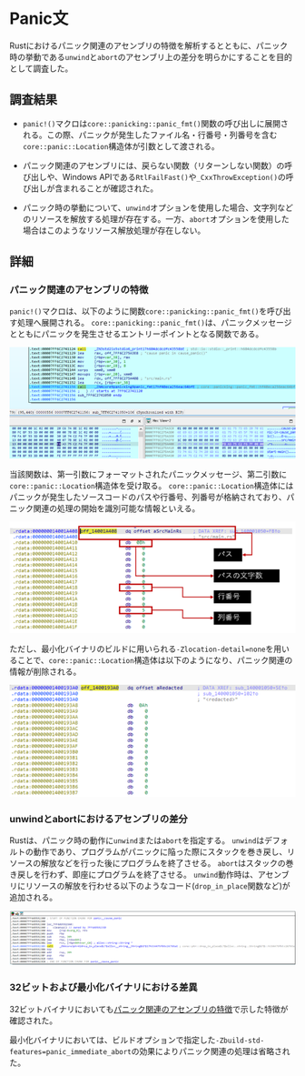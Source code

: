 # Panic文

Rustにおけるパニック関連のアセンブリの特徴を解析するとともに、パニック時の挙動である`unwind`と`abort`のアセンブリ上の差分を明らかにすることを目的として調査した。

## 調査結果

* `panic!()`マクロは`core::panicking::panic_fmt()`関数の呼び出しに展開される。この際、パニックが発生したファイル名・行番号・列番号を含む`core::panic::Location`構造体が引数として渡される。

* パニック関連のアセンブリには、戻らない関数（リターンしない関数）の呼び出しや、Windows APIである`RtlFailFast()`や`_CxxThrowException()`の呼び出しが含まれることが確認された。

* パニック時の挙動について、`unwind`オプションを使用した場合、文字列などのリソースを解放する処理が存在する。一方、`abort`オプションを使用した場合はこのようなリソース解放処理が存在しない。

## 詳細

### パニック関連のアセンブリの特徴

`panic!()`マクロは、以下のように関数`core::panicking::panic_fmt()`を呼び出す処理へ展開される。
`core::panicking::panic_fmt()`は、パニックメッセージとともにパニックを発生させるエントリーポイントとなる関数である。

![panic](images/12-1.png)

当該関数は、第一引数にフォーマットされたパニックメッセージ、第二引数に`core::panic::Location`構造体を受け取る。
`core::panic::Location`構造体にはパニックが発生したソースコードのパスや行番号、列番号が格納されており、パニック関連の処理の開始を識別可能な情報といえる。

![panic](images/12-2.png)

ただし、最小化バイナリのビルドに用いられる`-Zlocation-detail=none`を用いることで、`core::panic::Location`構造体は以下のようになり、パニック関連の情報が削除される。

![panic](images/12-3.png)

### unwindとabortにおけるアセンブリの差分

Rustは、パニック時の動作に`unwind`または`abort`を指定する。
`unwind`はデフォルトの動作であり、プログラムがパニックに陥った際にスタックを巻き戻し、リソースの解放などを行った後にプログラムを終了させる。
`abort`はスタックの巻き戻しを行わず、即座にプログラムを終了させる。
`unwind`動作時は、アセンブリにリソースの解放を行わせる以下のようなコード(`drop_in_place`関数など)が追加される。

![panic](images/12-4.png)

### 32ビットおよび最小化バイナリにおける差異

32ビットバイナリにおいても[パニック関連のアセンブリの特徴](#パニック関連のアセンブリの特徴)で示した特徴が確認された。

最小化バイナリにおいては、ビルドオプションで指定した`-Zbuild-std-features=panic_immediate_abort`の効果によりパニック関連の処理は省略された。
